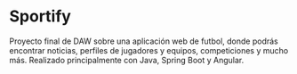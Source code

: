 # Sportify
Proyecto final de DAW sobre una aplicación web de futbol, donde podrás encontrar noticias, perfiles de jugadores y equipos, competiciones y mucho más. Realizado principalmente con Java, Spring Boot y Angular.